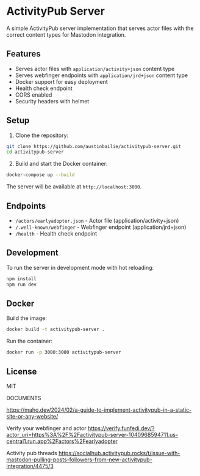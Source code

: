 # ActivityPub Server

A simple ActivityPub server implementation that serves actor files with the correct content types for Mastodon integration.

## Features

- Serves actor files with `application/activity+json` content type
- Serves webfinger endpoints with `application/jrd+json` content type
- Docker support for easy deployment
- Health check endpoint
- CORS enabled
- Security headers with helmet

## Setup

1. Clone the repository:
```bash
git clone https://github.com/austinbailie/activitypub-server.git
cd activitypub-server
```

2. Build and start the Docker container:
```bash
docker-compose up --build
```

The server will be available at `http://localhost:3000`.

## Endpoints

- `/actors/earlyadopter.json` - Actor file (application/activity+json)
- `/.well-known/webfinger` - Webfinger endpoint (application/jrd+json)
- `/health` - Health check endpoint

## Development

To run the server in development mode with hot reloading:

```bash
npm install
npm run dev
```

## Docker

Build the image:
```bash
docker build -t activitypub-server .
```

Run the container:
```bash
docker run -p 3000:3000 activitypub-server
```

## License

MIT 



DOCUMENTS

https://maho.dev/2024/02/a-guide-to-implement-activitypub-in-a-static-site-or-any-website/

Verify your webfinger and actor
https://verify.funfedi.dev/?actor_uri=https%3A%2F%2Factivitypub-server-1040968594711.us-central1.run.app%2Factors%2Fearlyadopter

Activity pub threads
https://socialhub.activitypub.rocks/t/issue-with-mastodon-pulling-posts-followers-from-new-activitypub-integration/4475/3